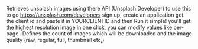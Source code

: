 Retrieves unsplash images using there API (Unsplash Developer) to use this to go https://unsplash.com/developers sign up, 
create an application get the client id and paste it in YOURCLIENTID and then Run it simple! you'll get the highest resolution image in one click, 
you can modify values like per-page- Defines the count of images which will be downloaded and the image quality (raw, regular, full, thumbnail etc,)
